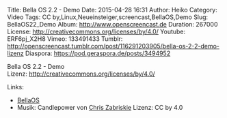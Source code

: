 Title: Bella OS 2.2 - Demo
Date: 2015-04-28 16:31
Author: Heiko
Category: Video
Tags: CC by,Linux,Neueinsteiger,screencast,BellaOS,Demo
Slug: BellaOS22_Demo
Album: http://www.openscreencast.de
Duration: 267000
License: http://creativecommons.org/licenses/by/4.0/
Youtube: ERF6pj_X2H8
Vimeo: 133491433
Tumblr: http://openscreencast.tumblr.com/post/116291203905/bella-os-2-2-demo-lizenz
Diaspora: https://pod.geraspora.de/posts/3494952

Bella OS 2.2 - Demo  
Lizenz: <http://creativecommons.org/licenses/by/4.0/>

Links:

  * [BellaOS](http://www.bellaos.org/ "Link zu bellaos.org" )
  * Musik: Candlepower von [Chris Zabriskie](http://chriszabriskie.com/ "Link zu chriszabriskie.com" ) Lizenz: CC by 4.0

